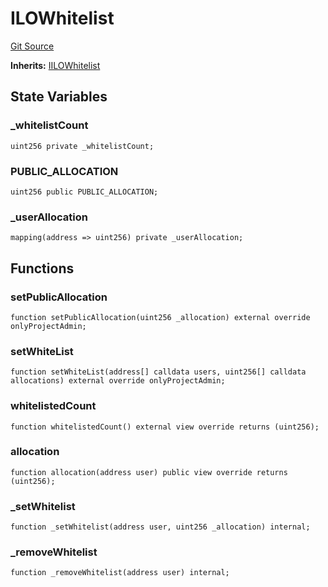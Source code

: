 # ILOWhitelist
[Git Source](https://github.com/KYRDTeam/ilo-contracts/blob/e40a6cd6fab3cc84638afa793f4d9e791b183158/src/base/ILOWhitelist.sol)

**Inherits:**
[IILOWhitelist](/src/interfaces/IILOWhitelist.sol/interface.IILOWhitelist.md)


## State Variables
### _whitelistCount

```solidity
uint256 private _whitelistCount;
```


### PUBLIC_ALLOCATION

```solidity
uint256 public PUBLIC_ALLOCATION;
```


### _userAllocation

```solidity
mapping(address => uint256) private _userAllocation;
```


## Functions
### setPublicAllocation


```solidity
function setPublicAllocation(uint256 _allocation) external override onlyProjectAdmin;
```

### setWhiteList


```solidity
function setWhiteList(address[] calldata users, uint256[] calldata allocations) external override onlyProjectAdmin;
```

### whitelistedCount


```solidity
function whitelistedCount() external view override returns (uint256);
```

### allocation


```solidity
function allocation(address user) public view override returns (uint256);
```

### _setWhitelist


```solidity
function _setWhitelist(address user, uint256 _allocation) internal;
```

### _removeWhitelist


```solidity
function _removeWhitelist(address user) internal;
```

